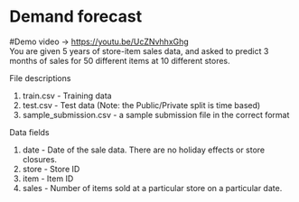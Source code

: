 # Demand forecast
#Demo video -> https://youtu.be/UcZNvhhxGhg<br>
You are given 5 years of store-item sales data, and asked to
predict 3 months of sales for 50 different items at 10 different
stores.

File descriptions
1) train.csv - Training data
2) test.csv - Test data (Note: the Public/Private split is time based)
3) sample_submission.csv - a sample submission file in the correct format

Data fields
1) date - Date of the sale data. There are no holiday effects or
store closures.
2) store - Store ID
3) item - Item ID
4) sales - Number of items sold at a particular store on a
particular date.
